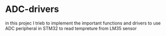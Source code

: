 # ADC-drivers
in this projec I trieb to implement the important functions and drivers to use ADC peripheral in STM32 to read tempreture from LM35 sensor
